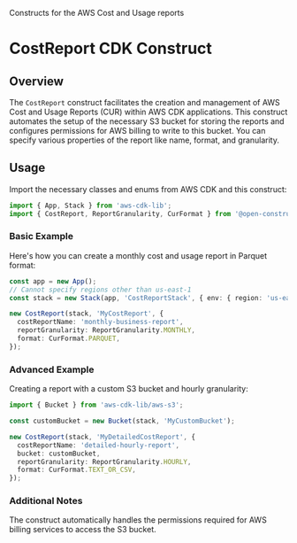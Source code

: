 Constructs for the AWS Cost and Usage reports

# CostReport CDK Construct

## Overview

The `CostReport` construct facilitates the creation and management of AWS Cost and Usage Reports (CUR)
within AWS CDK applications. This construct automates the setup of the necessary S3 bucket for storing
the reports and configures permissions for AWS billing to write to this bucket. You can specify
various properties of the report like name, format, and granularity.

## Usage

Import the necessary classes and enums from AWS CDK and this construct:

```typescript
import { App, Stack } from 'aws-cdk-lib';
import { CostReport, ReportGranularity, CurFormat } from '@open-constructs/aws-cdk/aws-cur';
```

### Basic Example

Here's how you can create a monthly cost and usage report in Parquet format:

```typescript
const app = new App();
// Cannot specify regions other than us-east-1
const stack = new Stack(app, 'CostReportStack', { env: { region: 'us-east-1' } });

new CostReport(stack, 'MyCostReport', {
  costReportName: 'monthly-business-report',
  reportGranularity: ReportGranularity.MONTHLY,
  format: CurFormat.PARQUET,
});
```

### Advanced Example

Creating a report with a custom S3 bucket and hourly granularity:

```typescript
import { Bucket } from 'aws-cdk-lib/aws-s3';

const customBucket = new Bucket(stack, 'MyCustomBucket');

new CostReport(stack, 'MyDetailedCostReport', {
  costReportName: 'detailed-hourly-report',
  bucket: customBucket,
  reportGranularity: ReportGranularity.HOURLY,
  format: CurFormat.TEXT_OR_CSV,
});
```

### Additional Notes

The construct automatically handles the permissions required for AWS billing services to access the S3 bucket.
